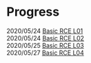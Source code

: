 Progress
=========
2020/05/24 [Basic RCE L01](https://github.com/presentnine/Wargame/blob/master/CodeEngn/Basic%20RCE/Level%2001/README.md)  
2020/05/24 [Basic RCE L02](https://github.com/presentnine/Wargame/blob/master/CodeEngn/Basic%20RCE/Level%2002/README.md)  
2020/05/25 [Basic RCE L03](https://github.com/presentnine/Wargame/blob/master/CodeEngn/Basic%20RCE/Level%2003/README.md)  
2020/05/27 [Basic RCE L04](https://github.com/presentnine/Wargame/blob/master/CodeEngn/Basic%20RCE/Level%2004/README.md)
